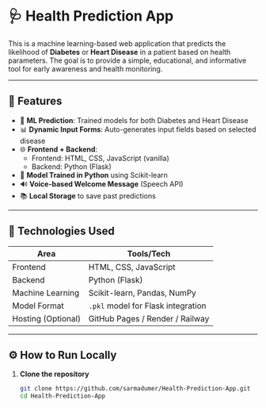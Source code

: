 # 🩺 Health Prediction App

This is a machine learning-based web application that predicts the likelihood of **Diabetes** or **Heart Disease** in a patient based on health parameters. The goal is to provide a simple, educational, and informative tool for early awareness and health monitoring.

---

## 🚀 Features

- 🧠 **ML Prediction**: Trained models for both Diabetes and Heart Disease
- 📊 **Dynamic Input Forms**: Auto-generates input fields based on selected disease
- 🌐 **Frontend + Backend**:
  - Frontend: HTML, CSS, JavaScript (vanilla)
  - Backend: Python (Flask)
- 💾 **Model Trained in Python** using Scikit-learn
- 🔊 **Voice-based Welcome Message** (Speech API)
- 📚 **Local Storage** to save past predictions

---

## 🧪 Technologies Used

| Area         | Tools/Tech                          |
|--------------|-------------------------------------|
| Frontend     | HTML, CSS, JavaScript               |
| Backend      | Python (Flask)                      |
| Machine Learning | Scikit-learn, Pandas, NumPy        |
| Model Format | `.pkl` model for Flask integration  |
| Hosting (Optional) | GitHub Pages / Render / Railway     |

---

## ⚙️ How to Run Locally

1. **Clone the repository**
   ```bash
   git clone https://github.com/sarmadumer/Health-Prediction-App.git
   cd Health-Prediction-App
